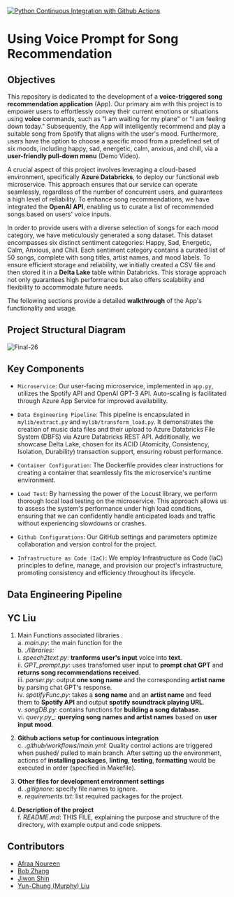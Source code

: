 [![Python Continuous Integration with Github Actions](https://github.com/halfmoonliu/SongRecommendation/actions/workflows/cicd.yml/badge.svg)](https://github.com/halfmoonliu/SongRecommendation/actions/workflows/cicd.yml)

# Using Voice Prompt for Song Recommendation

## Objectives

This repository is dedicated to the development of a **voice-triggered song recommendation application** (App). Our primary aim with this project is to empower users to effortlessly convey their current emotions or situations using **voice** commands, such as "I am waiting for my plane" or "I am feeling down today." Subsequently, the App will intelligently recommend and play a suitable song from Spotify that aligns with the user's mood. Furthermore, users have the option to choose a specific mood from a predefined set of six moods, including happy, sad, energetic, calm, anxious, and chill, via a **user-friendly pull-down menu** (Demo Video).

A crucial aspect of this project involves leveraging a cloud-based environment, specifically **Azure Databricks**, to deploy our functional web microservice. This approach ensures that our service can operate seamlessly, regardless of the number of concurrent users, and guarantees a high level of reliability. To enhance song recommendations, we have integrated the **OpenAI API**, enabling us to curate a list of recommended songs based on users' voice inputs.

In order to provide users with a diverse selection of songs for each mood category, we have meticulously generated a song dataset. This dataset encompasses six distinct sentiment categories: Happy, Sad, Energetic, Calm, Anxious, and Chill. Each sentiment category contains a curated list of 50 songs, complete with song titles, artist names, and mood labels. To ensure efficient storage and reliability, we initially created a CSV file and then stored it in a **Delta Lake** table within Databricks. This storage approach not only guarantees high performance but also offers scalability and flexibility to accommodate future needs.

The following sections provide a detailed **walkthrough** of the App's functionality and usage.


## Project Structural Diagram
![Final-26](https://github.com/halfmoonliu/SongRecommendation/assets/141781876/8546444e-f752-4a4f-95f5-9b3b9fe69561)



## Key Components

- ``Microservice``: Our user-facing microservice, implemented in `app.py`, utilizes the Spotify API and OpenAI GPT-3 API. Auto-scaling is facilitated through Azure App Service for improved availability.
  
- ``Data Engineering Pipeline``:  This pipeline is encapsulated in ``mylib/extract.py`` and ``mylib/transform_load.py``. It demonstrates the creation of music data files and their upload to Azure Databricks File System (DBFS) via Azure Databricks REST API. Additionally, we showcase Delta Lake, chosen for its ACID (Atomicity, Consistency, Isolation, Durability) transaction support, ensuring robust performance.

- ``Container Configuration``: The Dockerfile provides clear instructions for creating a container that seamlessly fits the microservice's runtime environment.

- ``Load Test``: By harnessing the power of the Locust library, we perform thorough local load testing on the microservice. This approach allows us to assess the system's performance under high load conditions, ensuring that we can confidently handle anticipated loads and traffic without experiencing slowdowns or crashes.
  
- ``Github Configurations``: Our GitHub settings and parameters optimize collaboration and version control for the project.
  
- ``Infrastructure as Code (IaC)``: We employ Infrastructure as Code (IaC) principles to define, manage, and provision our project's infrastructure, promoting consistency and efficiency throughout its lifecycle.

## Data Engineering Pipeline 


## YC Liu
1. Main Functions associated libraries .
  <br>a. _main.py_: the main function for the
  <br>b. _./libraries_:
      <br>i.   _speech2text.py_: **tranforms user's input** voice into **text**. 
      <br>ii.  _GPT_prompt.py_: uses transfomed user input to **prompt chat GPT** and **returns song recommendations received**.
      <br>iii. _parser.py_: output **one song name** and the corresponding **artist name** by parsing chat GPT's response.
      <br>iv.  _spotifyFunc.py_: takes a **song name** and an **artist name** and feed them to **Spotify API** and output **spotify soundtrack playing URL**.
      <br>v.  _songDB.py_: contains functions for **building a song database**.
      <br>vi. _query.py__: **querying song names and artist names** based on **user input mood**.

3. **Github actions setup for continuous integration**
      <br>c. _.github/workflows/main.yml_: Quality control actions are triggered when pushed/ pulled to main branch. After setting up the environment, actions of **installing packages**, **linting**, **testing**, **formatting** would be executed in order (specified in Makefile). 

4. **Other files for development environment settings**
      <br>d. _.gitignore_: specify file names to ignore.
      <br>e. _requirements.txt_: list required packages for the project.

5. **Description of the project**
   <br>f. _README.md_: THIS FILE, explaining the purpose and structure of the directory, with example output and code snippets.

## Contributors 
- [Afraa Noureen](https://github.com/afraa-n)
- [Bob Zhang](https://github.com/BobZhang26)
- [Jiwon Shin](https://github.com/jiwonny29)
- [Yun-Chung (Murphy) Liu](https://github.com/halfmoonliu)
